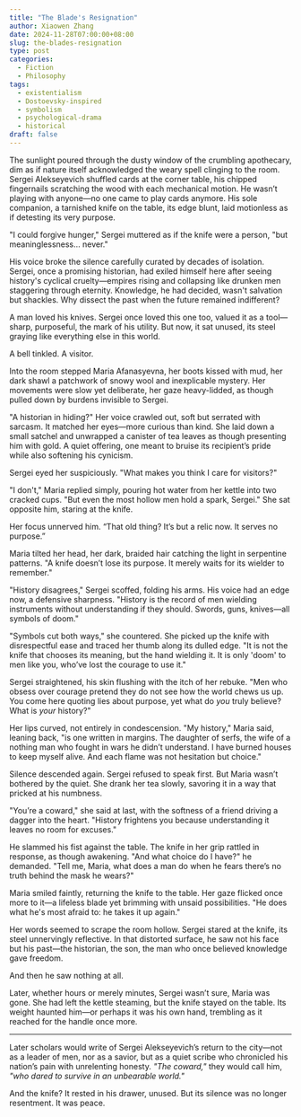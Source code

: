 ```yaml
---
title: "The Blade's Resignation"
author: Xiaowen Zhang
date: 2024-11-28T07:00:00+08:00
slug: the-blades-resignation
type: post
categories:
  - Fiction
  - Philosophy
tags:
  - existentialism
  - Dostoevsky-inspired
  - symbolism
  - psychological-drama
  - historical
draft: false
---
```


The sunlight poured through the dusty window of the crumbling apothecary, dim as if nature itself acknowledged the weary spell clinging to the room. Sergei Alekseyevich shuffled cards at the corner table, his chipped fingernails scratching the wood with each mechanical motion. He wasn’t playing with anyone—no one came to play cards anymore. His sole companion, a tarnished knife on the table, its edge blunt, laid motionless as if detesting its very purpose.

"I could forgive hunger," Sergei muttered as if the knife were a person, "but meaninglessness… never."  

His voice broke the silence carefully curated by decades of isolation. Sergei, once a promising historian, had exiled himself here after seeing history's cyclical cruelty—empires rising and collapsing like drunken men staggering through eternity. Knowledge, he had decided, wasn't salvation but shackles. Why dissect the past when the future remained indifferent?

A man loved his knives. Sergei once loved this one too, valued it as a tool—sharp, purposeful, the mark of his utility. But now, it sat unused, its steel graying like everything else in this world.

A bell tinkled. A visitor.

Into the room stepped Maria Afanasyevna, her boots kissed with mud, her dark shawl a patchwork of snowy wool and inexplicable mystery. Her movements were slow yet deliberate, her gaze heavy-lidded, as though pulled down by burdens invisible to Sergei.

"A historian in hiding?" Her voice crawled out, soft but serrated with sarcasm. It matched her eyes—more curious than kind. She laid down a small satchel and unwrapped a canister of tea leaves as though presenting him with gold. A quiet offering, one meant to bruise its recipient’s pride while also softening his cynicism.

Sergei eyed her suspiciously. "What makes you think I care for visitors?"

"I don't," Maria replied simply, pouring hot water from her kettle into two cracked cups. "But even the most hollow men hold a spark, Sergei." She sat opposite him, staring at the knife.

Her focus unnerved him. “That old thing? It’s but a relic now. It serves no purpose.”

Maria tilted her head, her dark, braided hair catching the light in serpentine patterns. "A knife doesn’t lose its purpose. It merely waits for its wielder to remember."

"History disagrees," Sergei scoffed, folding his arms. His voice had an edge now, a defensive sharpness. "History is the record of men wielding instruments without understanding if they should. Swords, guns, knives—all symbols of doom."

"Symbols cut both ways," she countered. She picked up the knife with disrespectful ease and traced her thumb along its dulled edge. "It is not the knife that chooses its meaning, but the hand wielding it. It is only 'doom' to men like you, who’ve lost the courage to use it."  

Sergei straightened, his skin flushing with the itch of her rebuke. "Men who obsess over courage pretend they do not see how the world chews us up. You come here quoting lies about purpose, yet what do *you* truly believe? What is *your* history?"

Her lips curved, not entirely in condescension. "My history," Maria said, leaning back, "is one written in margins. The daughter of serfs, the wife of a nothing man who fought in wars he didn’t understand. I have burned houses to keep myself alive. And each flame was not hesitation but choice."

Silence descended again. Sergei refused to speak first. But Maria wasn’t bothered by the quiet. She drank her tea slowly, savoring it in a way that pricked at his numbness.

"You’re a coward," she said at last, with the softness of a friend driving a dagger into the heart. "History frightens you because understanding it leaves no room for excuses."

He slammed his fist against the table. The knife in her grip rattled in response, as though awakening. "And what choice do I have?" he demanded. "Tell me, Maria, what does a man do when he fears there’s no truth behind the mask he wears?"

Maria smiled faintly, returning the knife to the table. Her gaze flicked once more to it—a lifeless blade yet brimming with unsaid possibilities. "He does what he's most afraid to: he takes it up again."

Her words seemed to scrape the room hollow. Sergei stared at the knife, its steel unnervingly reflective. In that distorted surface, he saw not his face but his past—the historian, the son, the man who once believed knowledge gave freedom.  

And then he saw nothing at all.

Later, whether hours or merely minutes, Sergei wasn’t sure, Maria was gone. She had left the kettle steaming, but the knife stayed on the table. Its weight haunted him—or perhaps it was his own hand, trembling as it reached for the handle once more.

---

Later scholars would write of Sergei Alekseyevich’s return to the city—not as a leader of men, nor as a savior, but as a quiet scribe who chronicled his nation’s pain with unrelenting honesty. *"The coward,"* they would call him, *"who dared to survive in an unbearable world."*

And the knife? It rested in his drawer, unused. But its silence was no longer resentment. It was peace.